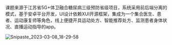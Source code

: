 课题来源于江苏省5G+体卫融合糖尿病三级预防省级项目，系统采用前后端分离的模式，基于安卓平台开发，UI设计依赖XUI开源框架，集成为一个集合医生、患者、运动康复师等角色，线上便捷开具运动处方、智能推荐处方、监测患者身体状况、直播运动指导的app。






![Snipaste_2023-03-08_18-29-58](https://cloudimageforsean.oss-cn-hangzhou.aliyuncs.com/Snipaste_2023-03-08_18-29-58.png)